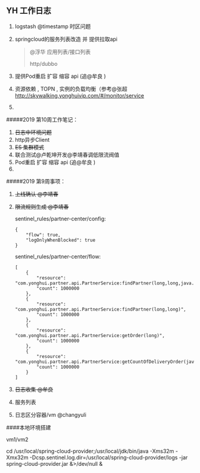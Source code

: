 ## YH 工作日志

1. logstash @timestamp 时区问题

2. springcloud的服务列表改造 并 提供拉取api

   > @浮华 应用列表/接口列表
   >
   > http/dubbo

3. 提供Pod重启 扩容 缩容 api (追@牟良 )

4. 资源依赖 , TOPN , 实例的负载均衡（参考@张超  http://skywalking.yonghuivip.com/#/monitor/service

5.  

#####2019 第10周工作笔记：

1. ~~日志中环境问题~~
2. http异步Client
3. ~~ES 集群模式~~
4. 联合测试@卢乾坤开发@李靖春调低限流阀值 
5. Pod重启 扩容 缩容 api (追@牟良 )
6. 

#####2019 第9周事项：

1. ~~上线确认 @李靖春~~

2. ~~限流规则生成 @李靖春~~

   sentinel_rules/partner-center/config:

   ```
   {
       "flow": true,
       "logOnlyWhenBlocked": true
   }
   ```

   sentinel_rules/partner-center/flow:

   ```
   [
       {
           "resource": "com.yonghui.partner.api.PartnerService:findPartner(long,long,java.lang.String,com.yonghui.partner.api.model.developing.AddressInfo)",
           "count": 1000000
       },
       {
           "resource": "com.yonghui.partner.api.PartnerService:findPartner(long,long)",
           "count": 1000000
       },
       {
           "resource": "com.yonghui.partner.api.PartnerService:getOrder(long)",
           "count": 1000000
       },
       {
           "resource": "com.yonghui.partner.api.PartnerService:getCountOfDeliveryOrder(java.lang.Integer,com.yonghui.partner.api.model.order.PartnerOrderStatus)",
           "count": 1000000
       }
   ]
   ```

   

3. ~~日志收集 @牟良~~

4. 服务列表

5. 日志区分容器/vm   @changyuli


####本地环境搭建

vm1/vm2

cd /usr/local/spring-cloud-provider;/usr/local/jdk/bin/java -Xms32m -Xmx32m -Dcsp.sentinel.log.dir=/usr/local/spring-cloud-provider/logs -jar spring-cloud-provider.jar &>/dev/null &